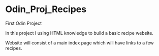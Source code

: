 # Odin_Proj_Recipes
First Odin Project

In this project I using HTML knowledge to build a basic recipe website.

Website will consist of a main index page which will have links to a few recipes.
